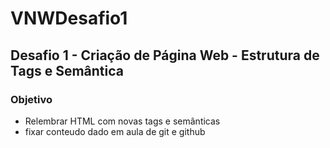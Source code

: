 # VNWDesafio1

## Desafio 1 - Criação de Página Web - Estrutura de Tags e Semântica

### Objetivo

- Relembrar HTML com novas tags e semânticas
- fixar conteudo dado em aula de git e github
